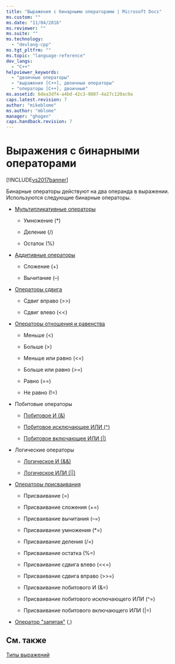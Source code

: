 ```yaml
---
title: "Выражения с бинарными операторами | Microsoft Docs"
ms.custom: ""
ms.date: "11/04/2016"
ms.reviewer: ""
ms.suite: ""
ms.technology: 
  - "devlang-cpp"
ms.tgt_pltfrm: ""
ms.topic: "language-reference"
dev_langs: 
  - "C++"
helpviewer_keywords: 
  - "двоичные операторы"
  - "выражения [C++], двоичные операторы"
  - "операторы [C++], двоичные"
ms.assetid: 6dea3df4-a4bd-42c3-9807-4a27c120ac9a
caps.latest.revision: 7
author: "mikeblome"
ms.author: "mblome"
manager: "ghogen"
caps.handback.revision: 7
---
```

# Выражения с бинарными операторами
[!INCLUDE[vs2017banner](../assembler/inline/includes/vs2017banner.md)]

Бинарные операторы действуют на два операнда в выражении.  Используются следующие бинарные операторы.  
  
-   [Мультипликативные операторы](../cpp/multiplicative-operators-and-the-modulus-operator.md)  
  
    -   Умножение \(\*\)  
  
    -   Деление \(\/\)  
  
    -   Остаток \(%\)  
  
-   [Аддитивные операторы](../cpp/additive-operators-plus-and.md)  
  
    -   Сложение \(\+\)  
  
    -   Вычитание \(–\)  
  
-   [Операторы сдвига](../Topic/Left%20Shift%20and%20Right%20Shift%20Operators%20\(%3E%3E%20and%20%3C%3C\).md)  
  
    -   Сдвиг вправо \(\>\>\)  
  
    -   Сдвиг влево \(\<\<\)  
  
-   [Операторы отношения и равенства](../cpp/relational-operators-equal-and-equal.md)  
  
    -   Меньше \(\<\)  
  
    -   Больше \(\>\)  
  
    -   Меньше или равно \(\<\=\)  
  
    -   Больше или равно \(\>\=\)  
  
    -   Равно \(\=\=\)  
  
    -   Не равно \(\!\=\)  
  
-   Побитовые операторы  
  
    -   [Побитовое И \(&\)](../cpp/bitwise-and-operator-amp.md)  
  
    -   [Побитовое исключающее ИЛИ \(^\)](../cpp/bitwise-exclusive-or-operator-hat.md)  
  
    -   [Побитовое включающее ИЛИ \(&#124;\)](../cpp/bitwise-inclusive-or-operator-pipe.md)  
  
-   Логические операторы  
  
    -   [Логическое И \(&&\)](../Topic/Logical%20AND%20Operator:%20&&.md)  
  
    -   [Логическое ИЛИ \(&#124;&#124;\)](../cpp/logical-or-operator-pipe-pipe.md)  
  
-   [Операторы присваивания](../cpp/assignment-operators.md)  
  
    -   Присваивание \(\=\)  
  
    -   Присваивание сложения \(\+\=\)  
  
    -   Присваивание вычитания \(–\=\)  
  
    -   Присваивание умножения \(\*\=\)  
  
    -   Присваивание деления \(\/\=\)  
  
    -   Присваивание остатка \(%\=\)  
  
    -   Присваивание сдвига влево \(\<\<\=\)  
  
    -   Присваивание сдвига вправо \(\>\>\=\)  
  
    -   Присваивание побитового И \(&\=\)  
  
    -   Присваивание побитового исключающего ИЛИ \(^\=\)  
  
    -   Присваивание побитового включающего ИЛИ \(&#124;\=\)  
  
-   [Оператор "запятая"](../cpp/comma-operator.md) \(,\)  
  
## См. также  
 [Типы выражений](../cpp/types-of-expressions.md)